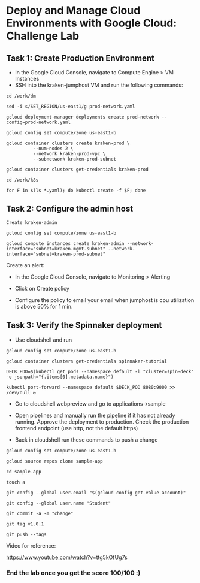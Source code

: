 # Deploy and Manage Cloud Environments with Google Cloud: Challenge Lab

## Task 1: Create Production Environment

- In the Google Cloud Console, navigate to Compute Engine > VM Instances
- SSH into the kraken-jumphost VM and run the following commands:

```
cd /work/dm

sed -i s/SET_REGION/us-east1/g prod-network.yaml

gcloud deployment-manager deployments create prod-network --config=prod-network.yaml
```

```
gcloud config set compute/zone us-east1-b

gcloud container clusters create kraken-prod \
          --num-nodes 2 \
          --network kraken-prod-vpc \
          --subnetwork kraken-prod-subnet

gcloud container clusters get-credentials kraken-prod

cd /work/k8s

for F in $(ls *.yaml); do kubectl create -f $F; done
```

## Task 2: Configure the admin host

```
Create kraken-admin

gcloud config set compute/zone us-east1-b

gcloud compute instances create kraken-admin --network-interface="subnet=kraken-mgmt-subnet" --network-interface="subnet=kraken-prod-subnet"
```

Create an alert:

- In the Google Cloud Console, navigate to Monitoring > Alerting

- Click on Create policy

- Configure the policy to email your email when jumphost is cpu utilization is above 50% for 1 min.

## Task 3: Verify the Spinnaker deployment

- Use cloudshell and run

```
gcloud config set compute/zone us-east1-b

gcloud container clusters get-credentials spinnaker-tutorial

DECK_POD=$(kubectl get pods --namespace default -l "cluster=spin-deck" -o jsonpath="{.items[0].metadata.name}")

kubectl port-forward --namespace default $DECK_POD 8080:9000 >> /dev/null &
```

- Go to cloudshell webpreview and go to applications->sample

- Open pipelines and manually run the pipeline if it has not already running. Approve the deployment to production. Check the production frontend endpoint (use http, not the default https)

- Back in cloudshell run these commands to push a change

```
gcloud config set compute/zone us-east1-b

gcloud source repos clone sample-app

cd sample-app

touch a
```

```
git config --global user.email "$(gcloud config get-value account)"

git config --global user.name "Student"

git commit -a -m "change"

git tag v1.0.1

git push --tags
```

Video for reference:

https://www.youtube.com/watch?v=ttg5kOfUg7s

### End the lab once you get the score 100/100 :)

